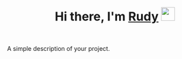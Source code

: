 <h1 align="center">Hi there, I'm <a href="https://www.blackcater.win/" target="_blank">Rudy</a> <img
src="https://github.com/blackcater/blackcater/raw/main/images/Hi.gif" height="32" /></h1>
</br>
<p>A simple description of your project.</p>
